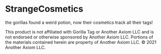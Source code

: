 # StrangeCosmetics
the gorillas found a weird potion, now their cosmetics track all their tags!

This product is not affiliated with Gorilla Tag or Another Axiom LLC and is not endorsed or otherwise sponsored by Another Axiom LLC. Portions of the materials contained herein are property of Another Axiom LLC. © 2021 Another Axiom LLC.
